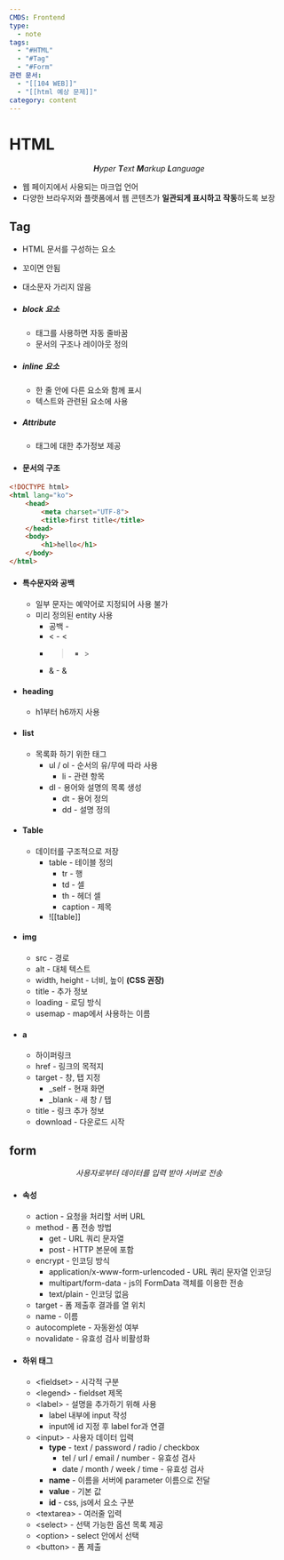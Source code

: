 ```yaml
---
CMDS: Frontend
type:
  - note
tags:
  - "#HTML"
  - "#Tag"
  - "#Form"
관련 문서:
  - "[[104 WEB]]"
  - "[[html 예상 문제]]"
category: content
---
```

# HTML

<center><i><B>H</B>yper <B>T</B>ext <B>M</B>arkup <B>L</B>anguage</i></center>

- 웹 페이지에서 사용되는 마크업 언어
- 다양한 브라우저와 플랫폼에서 웹 콘텐츠가 **일관되게 표시하고 작동**하도록 보장
## Tag
- HTML 문서를 구성하는 요소
- 꼬이면 안됨
- 대소문자 가리지 않음
- ##### block 요소
	- 태그를 사용하면 자동 줄바꿈
	- 문서의 구조나 레이아웃 정의
- ##### inline 요소
	- 한 줄 안에 다른 요소와 함께 표시
	- 텍스트와 관련된 요소에 사용
- ##### Attribute
	- 태그에 대한 추가정보 제공

- #### 문서의 구조
```html
<!DOCTYPE html>
<html lang="ko">
	<head>
		<meta charset="UTF-8">
		<title>first title</title>
	</head>
	<body>
		<h1>hello</h1>
	</body>
</html>
```
- #### 특수문자와 공백
	- 일부 문자는 예약어로 지정되어 사용 불가
	- 미리 정의된 entity 사용
		- 공백 - &nbsp;
		- < - &lt;
		- > - &gt;
		- & - &amp;
- #### heading
	- h1부터 h6까지 사용
- #### list
	- 목록화 하기 위한 태그
		- ul / ol - 순서의 유/무에 따라 사용
			- li - 관련 항목
		- dl - 용어와 설명의 목록 생성
			- dt - 용어 정의
			- dd - 설명 정의
- #### Table
	- 데이터를 구조적으로 저장
		- table - 테이블 정의
			- tr - 행
			- td - 셀
			- th - 헤더 셀
			- caption - 제목
		- ![[table]]
- #### img
	- src - 경로
	- alt - 대체 텍스트
	- width, height - 너비, 높이 **(CSS 권장)**
	- title - 추가 정보
	- loading - 로딩 방식
	- usemap - map에서 사용하는 이름
- #### a
	- 하이퍼링크
	- href - 링크의 목적지
	- target - 창, 탭 지정
		- \_self - 현재 화면
		- \_blank - 새 창 / 탭
	- title - 링크 추가 정보
	- download - 다운로드 시작
## form

<center><i>사용자로부터 데이터를 입력 받아 서버로 전송</i></center>

- #### 속성
	- action - 요청을 처리할 서버 URL
	- method - 폼 전송 방법
		- get - URL 쿼리 문자열
		- post - HTTP 본문에 포함
	- encrypt - 인코딩 방식
		- application/x-www-form-urlencoded - URL 쿼리 문자열 인코딩
		- multipart/form-data - js의 FormData 객체를 이용한 전송
		- text/plain - 인코딩 없음
	- target - 폼 제출후 결과를 열 위치
	- name - 이름
	- autocomplete - 자동완성 여부
	- novalidate - 유효성 검사 비활성화
- #### 하위 태그
	- \<fieldset\> - 시각적 구분
	- \<legend\> - fieldset 제목
	- \<label\> - 설명을 추가하기 위해 사용
		- label 내부에 input 작성
		- input에  id 지정 후 label for과 연결
	- \<input\> - 사용자 데이터 입력
		- **type** - text / password / radio / checkbox
			- tel / url / email / number - 유효성 검사
			- date / month / week / time - 유효성 검사
		- **name** - 이름을 서버에 parameter 이름으로 전달
		- **value** - 기본 값
		- **id** - css, js에서 요소 구분
	- \<textarea\> - 여러줄 입력
	- \<select\> - 선택 가능한 옵션 목록 제공
	- \<option\> - select 안에서 선택
	- \<button\> - 폼 제출